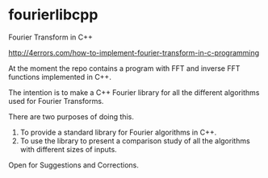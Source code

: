 fourierlibcpp
=============

Fourier Transform in C++

http://4errors.com/how-to-implement-fourier-transform-in-c-programming

At the moment the repo contains a program with FFT and inverse FFT functions implemented in C++.

The intention is to make a C++ Fourier library for all the different algorithms used for Fourier Transforms.

There are two purposes of doing this.

1. To provide a standard library for Fourier algorithms in C++.
2. To use the library to present a comparison study of all the algorithms with different sizes of inputs.

Open for Suggestions and Corrections.
				

